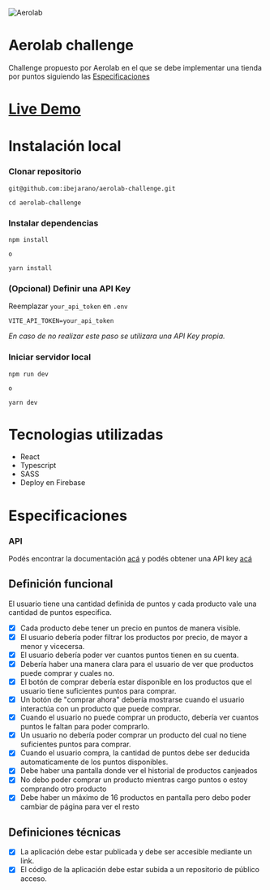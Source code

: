 ![Aerolab](./src/assets/logo.svg "Aerolab")

# Aerolab challenge

Challenge propuesto por Aerolab en el que se debe implementar una tienda por puntos siguiendo las [Especificaciones](#Especificaciones) 

# [Live Demo](https://aerolab-challenge-7311e.firebaseapp.com/)

# Instalación local

### Clonar repositorio

```
git@github.com:ibejarano/aerolab-challenge.git

cd aerolab-challenge
```

### Instalar dependencias

```
npm install

o

yarn install
```

### (Opcional) Definir una API Key

Reemplazar `your_api_token` en `.env`

```
VITE_API_TOKEN=your_api_token
```

*En caso de no realizar este paso se utilizara una API Key propia.*

### Iniciar servidor local

```
npm run dev

o

yarn dev
```

# Tecnologias utilizadas

- React
- Typescript
- SASS
- Deploy en Firebase
# Especificaciones
### API
Podés encontrar la documentación [acá](https://aerolabchallenge.docs.apiary.io/) y podés obtener una API key [acá](https://aerolab.co/coding-challenge)

## Definición funcional
El usuario tiene una cantidad definida de puntos y cada producto vale una cantidad de puntos especifica.

- [X] Cada producto debe tener un precio en puntos de manera visible.
- [X] El usuario debería poder filtrar los productos por precio, de mayor a menor y vicecersa.
- [X] El usuario debería poder ver cuantos puntos tienen en su cuenta.
- [X] Debería haber una manera clara para el usuario de ver que productos puede comprar y cuales no.
- [x] El botón de comprar debería estar disponible en los productos que el usuario tiene suficientes puntos para comprar.
- [x] Un botón de "comprar ahora" debería mostrarse cuando el usuario interactúa con un producto que puede comprar.
- [x] Cuando el usuario no puede comprar un producto, debería ver cuantos puntos le faltan para poder comprarlo.
- [x] Un usuario no debería poder comprar un producto del cual no tiene suficientes puntos para comprar.
- [x] Cuando el usuario compra, la cantidad de puntos debe ser deducida automaticamente de los puntos disponibles.
- [x] Debe haber una pantalla donde ver el historial de productos canjeados
- [x] No debo poder comprar un producto mientras cargo puntos o estoy comprando otro producto
- [X] Debe haber un máximo de 16 productos en pantalla pero debo poder cambiar de página para ver el resto

## Definiciones técnicas
- [X] La aplicación debe estar publicada y debe ser accesible mediante un link.
- [X] El código de la aplicación debe estar subida a un repositorio de público acceso.
